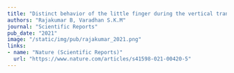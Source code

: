 ```yaml
---
title: "Distinct behavior of the little finger during the vertical translation of an unsteady thumb platform while grasping"
authors: "Rajakumar B, Varadhan S.K.M"
journal: "Scientific Reports"
pub_date: "2021"
image: "/static/img/pub/rajakumar_2021.png"
links:
- name: "Nature (Scientific Reports)"
  url: "https://www.nature.com/articles/s41598-021-00420-5"
---
```


